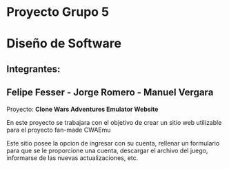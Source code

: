 # Proyecto Grupo 5
# Diseño de Software

## Integrantes:
## Felipe Fesser - Jorge Romero - Manuel Vergara

Proyecto: **Clone Wars Adventures Emulator Website**

En este proyecto se trabajara con el objetivo de crear un sitio web utilizable para el proyecto fan-made CWAEmu

Este sitio posee la opcion de ingresar con su cuenta, rellenar un formulario para que se le proporcione una cuenta, descargar el archivo del juego, informarse de las nuevas actualizaciones, etc.
